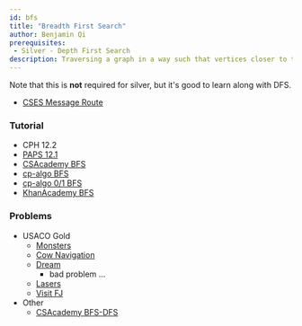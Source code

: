 ```yaml
---
id: bfs
title: "Breadth First Search"
author: Benjamin Qi
prerequisites: 
 - Silver - Depth First Search
description: Traversing a graph in a way such that vertices closer to the starting vertex are processed first.
---
```


Note that this is **not** required for silver, but it's good to learn along with DFS.

 - [CSES Message Route](https://cses.fi/problemset/task/1667)

### Tutorial

 - CPH 12.2
 - [PAPS 12.1](https://www.csc.kth.se/~jsannemo/slask/main.pdf)
 - [CSAcademy BFS](https://csacademy.com/lesson/breadth_first_search)
 - [cp-algo BFS](https://cp-algorithms.com/graph/breadth-first-search.html)
 - [cp-algo 0/1 BFS](https://cp-algorithms.com/graph/01_bfs.html)
 - [KhanAcademy BFS](https://www.khanacademy.org/computing/computer-science/algorithms/breadth-first-search/a/breadth-first-search-and-its-uses)

### Problems

 - USACO Gold
   - [Monsters](https://cses.fi/problemset/task/1194)
   - [Cow Navigation](http://www.usaco.org/index.php?page=viewproblem2&cpid=695)
   - [Dream](http://www.usaco.org/index.php?page=viewproblem2&cpid=575)
     - bad problem ...
   - [Lasers](http://www.usaco.org/index.php?page=viewproblem2&cpid=671)
   - [Visit FJ](http://www.usaco.org/index.php?page=viewproblem2&cpid=717)
 - Other
   - [CSAcademy BFS-DFS](https://csacademy.com/contest/round-41/task/bfs-dfs/) [](50)